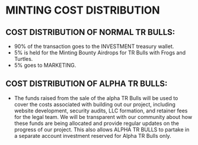 # MINTING COST DISTRIBUTION

## COST DISTRIBUTION OF NORMAL TR BULLS:

* 90% of the transaction goes to the INVESTMENT treasury wallet.&#x20;
* 5% is held for the Minting Bounty Airdrops for TR Bulls with Frogs and Turtles.
* 5% goes to MARKETING.

## COST DISTRIBUTION OF ALPHA TR BULLS:

* The funds raised from the sale of the alpha TR Bulls will be used to cover the costs associated with building out our project, including website development, security audits, LLC formation, and retainer fees for the legal team. We will be transparent with our community about how these funds are being allocated and provide regular updates on the progress of our project. This also allows ALPHA TR BULLS to partake in a separate account investment reserved for Alpha TR Bulls only. &#x20;
